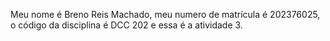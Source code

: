 Meu nome é Breno Reis Machado, meu numero de matrícula é 202376025, o código da disciplina é DCC 202 e essa é a atividade 3.